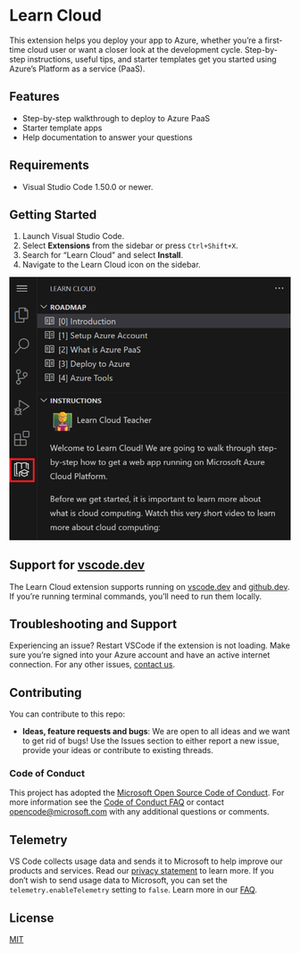 # Learn Cloud

This extension helps you deploy your app to Azure, whether you’re a first-time cloud user or want a closer look at the development cycle. Step-by-step instructions, useful tips, and starter templates get you started using Azure’s Platform as a service (PaaS).

## Features

- Step-by-step walkthrough to deploy to Azure PaaS
- Starter template apps
- Help documentation to answer your questions

## Requirements
- Visual Studio Code 1.50.0 or newer.

## Getting Started

1. Launch Visual Studio Code.
2. Select **Extensions** from the sidebar or press `Ctrl+Shift+X`.
3. Search for “Learn Cloud” and select **Install**.
4. Navigate to the Learn Cloud icon on the sidebar.

![Learn Cloud Extension](assets/learncloudextension.png)

## Support for [vscode.dev](https://vscode.dev/)

The Learn Cloud extension supports running on [vscode.dev](https://vscode.dev/) and [github.dev](http://github.dev/). If you’re running terminal commands, you’ll need to run them locally.

## Troubleshooting and Support

Experiencing an issue? Restart VSCode if the extension is not loading. Make sure you’re signed into your Azure account and have an active internet connection. For any other issues, [contact us](vsmarketplace@microsoft.com).

## Contributing

You can contribute to this repo:

* **Ideas, feature requests and bugs**: We are open to all ideas and we want to get rid of bugs! Use the Issues section to either report a new issue, provide your ideas or contribute to existing threads.

### Code of Conduct

This project has adopted the [Microsoft Open Source Code of Conduct](https://opensource.microsoft.com/codeofconduct/). For more information see the [Code of Conduct FAQ](https://opensource.microsoft.com/codeofconduct/faq/) or contact [opencode@microsoft.com](mailto:opencode@microsoft.com) with any additional questions or comments.

<!-- endregion exclude-from-marketplace -->

## Telemetry

VS Code collects usage data and sends it to Microsoft to help improve our products and services. Read our [privacy statement](https://go.microsoft.com/fwlink/?LinkID=528096&clcid=0x409) to learn more. If you don’t wish to send usage data to Microsoft, you can set the `telemetry.enableTelemetry` setting to `false`. Learn more in our [FAQ](https://code.visualstudio.com/docs/supporting/faq#_how-to-disable-telemetry-reporting).


## License

[MIT](LICENSE)